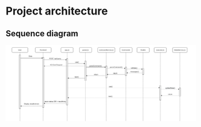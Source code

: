 # Project architecture

## Sequence diagram

<img src="https://github.com/hy-sql/project-info/blob/master/documents/Sequence%20Diagram%202.png?raw=true" />
